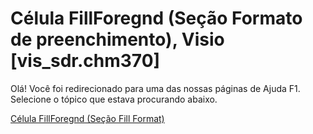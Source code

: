 
# Célula FillForegnd (Seção Formato de preenchimento), Visio [vis_sdr.chm370]

Olá! Você foi redirecionado para uma das nossas páginas de Ajuda F1. Selecione o tópico que estava procurando abaixo.

[Célula FillForegnd (Seção Fill Format)](http://msdn.microsoft.com/library/7548a480-4dce-45e0-281b-f6f8bdf05c0b%28Office.15%29.aspx)
